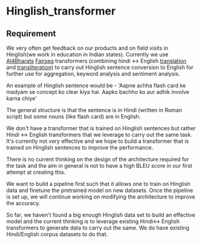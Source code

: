 # Hinglish_transformer

## Requirement 
We very often get feedback on our products and on field visits in Hinglish(we work in education in Indian states). Currently we use [AI4Bharats](https://ai4bharat.org/)  [Fairseq](https://github.com/facebookresearch/fairseq) transformers (combining hindi <-> English [translation](https://github.com/AI4Bharat/indicTrans) and [transliteration](https://github.com/AI4Bharat/IndicXlit)) to carry out Hinglish sentence conversion to English for further use for aggregation, keyword analysis and sentiment analysis. 

An example of Hinglish sentence would be - 'Aapne achha flash card ke madyam se concept ko clear kiya hai. Aapko bachho ko aur adhik involve karna chiye' 

The general structure is that the sentence is in Hindi (written in Roman script) but some nouns (like flash card) are in English. 

We don't have a transformer that is trained on Hinglish sentences but rather Hindi <-> English transformers that we leverage  to carry out the same task. It's currently not very effective  and we hope to build a transformer that is trained on Hinglish sentences to improve the performance.

There is no current thinking on the design of the architecture required for the task and the aim in general is not to have a high BLEU score in our first attempt at creating this.  

We want to build a pipeline first such that it allows one to train on Hinglish data and finetune the pretrained model on new datasets. 
Once the pipeline is set up, we will continue working on modifying the architecture to improve the accuracy. 

So far, we haven't found a big enough Hinglish data set to build an effective model and the current thinking is to leverage existing Hindi<-> English transformers to generate data to carry out the same.  We do have existing Hindi/English corpus datasets to do that. 
